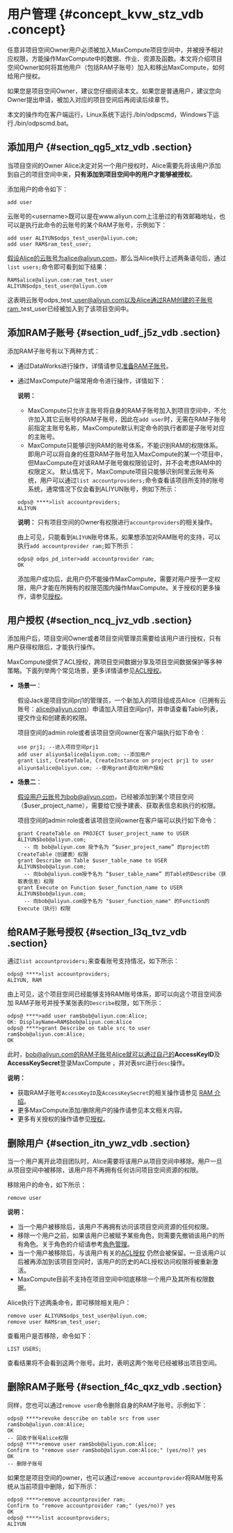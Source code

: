 # 用户管理 {#concept_kvw_stz_vdb .concept}

任意非项目空间Owner用户必须被加入MaxCompute项目空间中，并被授予相对应权限，方能操作MaxCompute中的数据、作业、资源及函数。本文将介绍项目空间Owner如何将其他用户（包括RAM子账号）加入和移出MaxCompute，如何给用户授权。

如果您是项目空间Owner，建议您仔细阅读本文。如果您是普通用户，建议您向Owner提出申请，被加入对应的项目空间后再阅读后续章节。

本文的操作均在客户端运行，Linux系统下运行./bin/odpscmd，Windows下运行./bin/odpscmd.bat。

## 添加用户 {#section_qg5_xtz_vdb .section}

当项目空间的Owner Alice决定对另一个用户授权时，Alice需要先将该用户添加到自己的项目空间中来，**只有添加到项目空间中的用户才能够被授权**。

添加用户的命令如下：

```
add user
```

云账号的<username\>既可以是在www.aliyun.com上注册过的有效邮箱地址，也可以是执行此命令的云账号的某个RAM子账号，示例如下：

```
add user ALIYUN$odps_test_user@aliyun.com;
add user RAM$ram_test_user;
```

假设Alice的云账号为alice@aliyun.com，那么当Alice执行上述两条语句后，通过`list users;`命令即可看到如下结果：

```
RAM$alice@aliyun.com:ram_test_user
ALIYUN$odps_test_user@aliyun.com
```

这表明云账号odps\_test\_user@aliyun.com以及Alice通过RAM创建的子账号ram\_test\_user已经被加入到了该项目空间中。

## 添加RAM子账号 {#section_udf_j5z_vdb .section}

添加RAM子账号有以下两种方式：

-   通过DataWorks进行操作，详情请参见[准备RAM子账号](../../../../cn.zh-CN/准备工作/管理员使用云账号/准备RAM子账号.md#)。
-   通过MaxCompute户端常用命令进行操作，详情如下：

    **说明：** 

    -   MaxCompute只允许主账号将自身的RAM子账号加入到项目空间中，不允许加入其它云账号的RAM子账号，因此在`add user`时，无需在RAM子账号前指定主账号名称，MaxCompute默认判定命令的执行者即是子账号对应的主账号。
    -   MaxCompute只能够识别RAM的账号体系，不能识别RAM的权限体系。即用户可以将自身的任意RAM子账号加入MaxCompute的某一个项目中，但MaxCompute在对该RAM子账号做权限验证时，并不会考虑RAM中的权限定义。
    默认情况下，MaxCompute项目只能够识别阿里云账号系统，用户可以通过`list accountproviders;`命令查看该项目所支持的账号系统，通常情况下仅会看到ALIYUN账号，例如下所示：

    ```
    odps@ ****>list accountproviders;
    ALIYUN
    ```

    **说明：** 只有项目空间的Owner有权限进行`accountproviders`的相关操作。

    由上可见，只能看到`ALIYUN`账号体系，如果想添加对RAM账号的支持，可以执行`add accountprovider ram;`如下所示：

    ```
    odps@ odps_pd_inter>add accountprovider ram;
    OK
    ```

    添加用户成功后，此用户仍不能操作MaxCompute，需要对用户授予一定权限，用户才能在所拥有的权限范围内操作MaxCompute。关于授权的更多操作，请参见[授权](cn.zh-CN/管理/安全功能详解/用户及授权管理/授权.md)。


## 用户授权 {#section_ncq_jvz_vdb .section}

添加用户后，项目空间Owner或者项目空间管理员需要给该用户进行授权，只有用户获得权限后，才能执行操作。

MaxCompute提供了ACL授权，跨项目空间数据分享及项目空间数据保护等多种策略。下面列举两个常见场景，更多详情请参见[ACL授权](cn.zh-CN/管理/安全功能详解/用户及授权管理/授权.md)。

-   **场景一**：

    假设Jack是项目空间prj1的管理员，一个新加入的项目组成员Alice（已拥有云账号：alice@aliyun.com）申请加入项目空间prj1，并申请查看Table列表，提交作业和创建表的权限。

    项目空间的admin role或者该项目空间owner在客户端执行如下命令：

    ```
    use prj1; --进入项目空间prj1 
    add user aliyun$alice@aliyun.com; --添加用户 
    grant List, CreateTable, CreateInstance on project prj1 to user aliyun$alice@aliyun.com; --使用grant语句对用户授权
    ```

-   **场景二**：

    假设用户云账号为bob@aliyun.com，已经被添加到某个项目空间（$user\_project\_name），需要给它授予建表、获取表信息和执行的权限。

    项目空间的admin role或者该项目空间owner在客户端可以执行如下命令：

    ```
    grant CreateTable on PROJECT $user_project_name to USER ALIYUN$bob@aliyun.com;
      -- 向 bob@aliyun.com 授予名为 “$user_project_name” 的project的CreateTable（创建表）权限
    grant Describe on Table $user_table_name to USER ALIYUN$bob@aliyun.com;
      -- 向bob@aliyun.com授予名为 “$user_table_name” 的Table的Describe（获取表信息）权限
    grant Execute on Function $user_function_name to USER ALIYUN$bob@aliyun.com;
      -- 向bob@aliyun.com授予名为 "$user_function_name" 的Function的Execute（执行）权限
    ```


## 给RAM子账号授权 {#section_l3q_tvz_vdb .section}

通过`list accountproviders;`来查看账号支持情况，如下所示：

```
odps@ ****>list accountproviders;
ALIYUN, RAM
```

由上可见，这个项目空间已经能够支持RAM账号体系，即可以向这个项目空间添加 RAM子账号并授予某张表的`Describe`权限，如下所示：

```
odps@ ****>add user ram$bob@aliyun.com:Alice;
OK: DisplayName=RAM$bob@aliyun.com:Alice
odps@ ****>grant Describe on table src to user ram$bob@aliyun.com:Alice;
OK
```

此时，bob@aliyun.com的RAM子账号Alice就可以通过自己的**AccessKeyID**及**AccessKeySecret**登录MaxCompute ，并对表src进行`desc`操作。

**说明：** 

-   获取RAM子账号`AccessKeyID`及`AccessKeySecret`的相关操作请参见 [RAM 介绍](https://help.aliyun.com/document_detail/28637.htm)。
-   更多MaxCompute添加/删除用户的操作请参见本文相关内容。
-   更多有关授权的操作请参见[授权](cn.zh-CN/管理/安全功能详解/用户及授权管理/授权.md)。

## 删除用户 {#section_itn_ywz_vdb .section}

当一个用户离开此项目团队时，Alice需要将该用户从项目空间中移除。用户一旦从项目空间中被移除，该用户将不再拥有任何访问项目空间资源的权限。

移除用户的命令，如下所示：

```
remove user 
```

**说明：** 

-   当一个用户被移除后，该用户不再拥有访问该项目空间资源的任何权限。
-   移除一个用户之前，如果该用户已被赋予某些角色，则需要先撤销该用户的所有角色。关于角色的介绍请参考[角色管理](cn.zh-CN/管理/安全功能详解/用户及授权管理/角色管理.md#)。
-   当一个用户被移除后，与该用户有关的[ACL授权](cn.zh-CN/管理/安全功能详解/用户及授权管理/授权.md#) 仍然会被保留。一旦该用户以后被再添加到该项目空间时，该用户的历史的ACL授权访问权限将被重新激活。
-   MaxCompute目前不支持在项目空间中彻底移除一个用户及其所有权限数据。

Alice执行下述两条命令，即可移除相关用户：

```
remove user ALIYUN$odps_test_user@aliyun.com;
remove user RAM$ram_test_user;
```

查看用户是否移除，命令如下：

```
LIST USERS;
```

查看结果将不会看到这两个账号。此时，表明这两个账号已经被移出项目空间。

## 删除RAM子账号 {#section_f4c_qxz_vdb .section}

同样，您也可以通过`remove user`命令删除自身的RAM子账号。示例如下：

```
odps@ ****>revoke describe on table src from user ram$bob@aliyun.com:Alice;
OK
-- 回收子账号Alice权限
odps@ ****>remove user ram$bob@aliyun.com:Alice;
Confirm to "remove user ram$bob@aliyun.com:Alice;" (yes/no)? yes
OK
-- 删除子账号
```

如果您是项目空间的owner，也可以通过`remove accountprovider`将RAM账号系统从当前项目中删除，如下所示：

```
odps@ ****>remove accountprovider ram;
Confirm to "remove accountprovider ram;" (yes/no)? yes
OK
odps@ ****>list accountproviders;
ALIYUN
```

